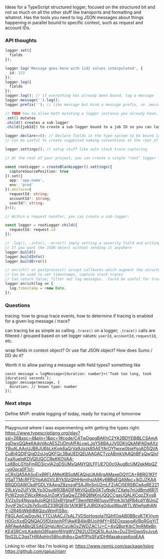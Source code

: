 Ideas for a TypeScript structured logger, focused on the structured bit and not so much on all the other stuff like transports and formatting and whatnot.  Has the tools you need to log JSON messages about things happening in parallel bound to specific context, such as request and account IDs.

### API thoughts
```typescript
logger.set({
  fields
});

logger.log('Message goes here with {id} values interpolated', {
  id: 123
});
logger.log({
  fields
});
logger.log(); // if everything has already been bound, log a message
logger.message('').log();
logger.prefix(''); // like message but bind a message prefix, so .message() will be appended

// TODO how to allow both mutating a logger instance you already have, and creating child instances?
.set() mutates
.child() creates a sub-logger
.child({jobId}) to create a sub-logger bound to a job ID so you can log a bunch of stuff happening in parallel

logger.declare<>(); // Declare fields in the type system to be bound later, without any runtime behavior.
// Can be useful to create suggested naming conventions at the root of a project, which will tab-complete when using the logger elsewhere

logger.settings(); // setup stuff like auto stack trace capturing

// At the root of your project, you can create a single "root" logger like this:

const rootLogger = createBlankLogger().settings({
  captureSourcePosition: true
}).set({
  app: 'app-name',
  env: 'prod'
}).declare<{
  requestId: string;
  accountId?: string;
  userId?: string;
}>();

// Within a request handler, you can create a sub-logger:

const logger = rootLogger.child({
  requestId: request.id
});

// .log(), .info(), .error() imply setting a severity field and writing to stdout
// If you want the JSON object without sending it anywhere
logger.build()
logger.buildInfo()
logger.buildError()

// enrich() or postprocess() accept callbacks which augment the structured log message before logging
// Can be used to set timestamps, capture stack traces
// Can return false; filter out log messages.  Could be useful for tracing?
logger.enrich(log => {
  log.timestamp = +new Date,
});
```

### Questions

tracing: how to group trace events, how to determine if tracing is enabled for a given log message / trace?

can tracing be as simple as calling `.trace()` on a logger; `.trace()` calls are filtered / grouped based on set logger values: `userId`, `accountId`, `requestId`, etc.

wrap fields in context object?  Or use flat JSON object?  How does Sumo / DD do it?

Worth it to allow pairing a message with field types?  something like
```
const message = logMessage<{duration: number}>(`Took too long, took {duration} seconds`);
logger.message(message, {
  duration: // known type: number
});
```

### Next steps

Define MVP: enable logging of today, ready for tracing of tomorrow

---

Playground where I was experimenting with getting the types right.
https://www.typescriptlang.org/play?ssl=26&ssc=4&pln=1&pc=1#code/C4TwDgpgBAKhC2YA2BDYEBiBLCSAmAzgDwxQQAe6AdoVAcAE5ZUDmAfFALywLJqY58BAJJV0DKiiQkANFADeAXzYBuALAAoUJB6JU6bLkKjxk6aQrVa9JqzkB5AEYArOYfwxw0bjeYsoAD5QVACu8I4QDIFQjgD2sUgQKFQc3BaUEDQEUAAGACTyzABmkVAAQhBFsQwQivIFxaXueIqKDVQlUQCCReKKOVAA-Lp8BoLGYpFmRD3icvIA2gDSUMxQANYQILFFUE7O0c0AugBcUM2ekMpQZ-vqGpra0F1cI-oCRsQA5AASuEixBRFLAMeiKBSoMEAQigUAA6rgAMaxeDQYCA+R8RG1KFfVSaTTMcRFFDYqAAGViLBYkSIzQIHHkmlhsIA9Ky6BBgEQAMpc+lkDJZKAABRQDGAWCkdPGDLYAApgZ8znzgPSAJRnSnU2mLFZrACi5ERSBCeAgRE22129LkVp2UFV9LYp3OsuWR3BADIFMtVlQoEbGKTufbdk7ZXatg7nUdBmd6R7lPcWZzgIrZWcxRKpdJnZqKVSaQwZZ98Q8NKnUQQCCgaUQALKCqzZXysBXV2s0s4Ngva4uloRQH32eBYblwPT8emNthR61usvl1Pmk3ii1dPB4cdYWJmZ3yvtF2kCn2b7eSvdSZ33RQEjSr1A1KBFEJURGXgOdusWpuWTLWIwfgdhANY-j2R46iWk6jB8QizuWmjfjS8q-P8GLAqCwDgvIkLYTCUAACJ7sAL7VDSpHogoIa7lQihfOqAB0BBcvKTKViymH0GcXxdDQNQAO5fDIzIsnhPFlAwKB4IkIBfJoihMY+65EOxqasgAVBpRGgYiTARFAwAABbQESAEQHgUAhCxUAOsZWDZAC1J+C+4xQBprKibC1mRMIeBnKE4SRCmLKadphG6fpaImf6VgWVZNl2UZDlQE5LAuUq+DuZ5HGwqSyJvsAflnG2LC3gqTHIRAqHni58hcdh8g+Qwfl1PlsSFa1DHMaxaksgp6oqEAA

Linking to other libs I'm looking at:
https://www.npmjs.com/package/tslog
https://github.com/gajus/roarr
